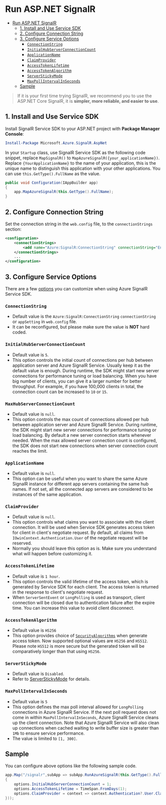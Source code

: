 # Run ASP&#46;NET SignalR

- [Run ASP&#46;NET SignalR](#run-aspnet-signalr)
  - [1. Install and Use Service SDK](#1-install-and-use-service-sdk)
  - [2. Configure Connection String](#2-configure-connection-string)
  - [3. Configure Service Options](#3-configure-service-options)
    - [`ConnectionString`](#connectionstring)
    - [`InitialHubServerConnectionCount`](#initialhubserverconnectioncount)
    - [`ApplicationName`](#applicationname)
    - [`ClaimProvider`](#claimprovider)
    - [`AccessTokenLifetime`](#accesstokenlifetime)
    - [`AccessTokenAlgorithm`](#accesstokenalgorithm)
    - [`ServerStickyMode`](#serverstickymode)
    - [`MaxPollIntervalInSeconds`](#maxpollintervalinseconds)
  - [Sample](#sample)

> If it is your first time trying SignalR, we recommend you to use the ASP&#46;NET Core SignalR, it is **simpler, more reliable, and easier to use**.

## 1. Install and Use Service SDK

Install SignalR Service SDK to your ASP&#46;NET project with **Package Manager Console**:

```powershell
Install-Package Microsoft.Azure.SignalR.AspNet
```

In your `Startup` class, use SignalR Service SDK as the following code snippet, replace `MapSignalR()` to `MapAzureSignalR({your_applicationName})`. Replace `{YourApplicationName}` to the name of your application, this is the unique name to distinguish this application with your other applications. You can use `this.GetType().FullName` as the value.

```csharp
public void Configuration(IAppBuilder app)
{
    app.MapAzureSignalR(this.GetType().FullName);
}
```

## 2. Configure Connection String

Set the connection string in the `web.config` file, to the `connectionStrings` section:

```xml
<configuration>
    <connectionStrings>
        <add name="Azure:SignalR:ConnectionString" connectionString="Endpoint=...;AccessKey=..."/>
    </connectionStrings>
    ...
</configuration>
```

## 3. Configure Service Options

There are a few [options](https://github.com/Azure/azure-signalr/blob/dev/src/Microsoft.Azure.SignalR.AspNet/ServiceOptions.cs) you can customize when using Azure SignalR Service SDK.

### `ConnectionString`

- Default value is the `Azure:SignalR:ConnectionString` `connectionString` or `appSetting` in `web.config` file.
- It can be reconfigured, but please make sure the value is **NOT** hard coded.

### `InitialHubServerConnectionCount`

- Default value is `5`.
- This option controls the initial count of connections per hub between application server and Azure SignalR Service. Usually keep it as the default value is enough. During runtime, the SDK might start new server connections for performance tuning or load balancing. When you have big number of clients, you can give it a larger number for better throughput. For example, if you have 100,000 clients in total, the connection count can be increased to `10` or `15`.

### `MaxHubServerConnectionCount`

- Default value is `null`.
- This option controls the max count of connections allowed per hub between application server and Azure SignalR Service. During runtime, the SDK might start new server connections for performance tuning or load balancing. By default a new server connection starts whenever needed. When the max allowed server connection count is configured, the SDK does not start new connections when server connection count reaches the limit.

### `ApplicationName`

- Default value is `null`.
- This option can be useful when you want to share the same Azure SignalR instance for different app servers containing the same hub names. If not set, all the connected app servers are considered to be instances of the same application.

### `ClaimProvider`

- Default value is `null`.
- This option controls what claims you want to associate with the client connection.
It will be used when Service SDK generates access token for client in client's negotiate request.
By default, all claims from `IOwinContext.Authentication.User` of the negotiate request will be reserved.
- Normally you should leave this option as is. Make sure you understand what will happen before customizing it.

### `AccessTokenLifetime`

- Default value is `1 hour`.
- This option controls the valid lifetime of the access token, which is generated by Service SDK for each client.
The access token is returned in the response to client's negotiate request.
- When `ServerSentEvent` or `LongPolling` is used as transport, client connection will be closed due to authentication failure after the expire time.
You can increase this value to avoid client disconnect.

### `AccessTokenAlgorithm`

- Default value is `HS256`
- This option provides choice of [`SecurityAlgorithms`](https://github.com/AzureAD/azure-activedirectory-identitymodel-extensions-for-dotnet/blob/dev/src/Microsoft.IdentityModel.Tokens/SecurityAlgorithms.cs) when generate access token. Now supported optional values are `HS256` and `HS512`. Please note `HS512` is more secure but the generated token will be comparatively longer than that using `HS256`.

### `ServerStickyMode`

- Default value is `Disabled`.
- Refer to [ServerStickyMode](run-asp-net-core.md#serverstickymode) for details.

### `MaxPollIntervalInSeconds`

- Default value is `5`
- This option defines the max poll interval allowed for `LongPolling` connections in Azure SignalR Service. If the next poll request does not come in within `MaxPollIntervalInSeconds`, Azure SignalR Service cleans up the client connection. Note that Azure SignalR Service will also clean up connections when cached waiting to write buffer size is greater than `1Mb` to ensure service performance.
- The value is limited to `[1, 300]`.

## Sample

You can configure above options like the following sample code.

```csharp
app.Map("/signalr",subApp => subApp.RunAzureSignalR(this.GetType().FullName, new HubConfiguration(), options =>
{
    options.InitialHubServerConnectionCount = 1;
    options.AccessTokenLifetime = TimeSpan.FromDays(1);
    options.ClaimProvider = context => context.Authentication?.User.Claims;
}));
```
